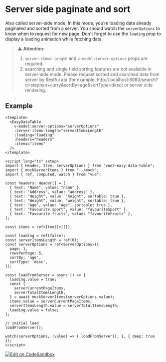 # Server side paginate and sort
Also called server-side mode, In this mode, you’re loading data already paginated and sorted from a server. You should watch the `serverOptions` to know when to request for new page. Don't forget to use the `loading` prop to display a loading animation while fetching data.

> :warning: **Attention**:
> 1. `server-items-length` and `v-model:server-options` props are required.
> 2. searching and single field sorting features are not available in server-side mode. Please request sorted and searched data from server by Restful api (for example: http://localhost:8080/search?q=stephen+curry&sortBy=age&sortType=desc) or server side rendering.

## Example

```vue
<template>
  <EasyDataTable
    v-model:server-options="serverOptions"
    :server-items-length="serverItemsLength"
    :loading="loading"
    :headers="headers"
    :items="items"
  />
</template>

<script lang="ts" setup>
import { Header, Item, ServerOptions } from "vue3-easy-data-table";
import { mockServerItems } from "../mock";
import { ref, computed, watch } from "vue";

const headers: Header[] = [
  { text: "Name", value: "name" },
  { text: "Address", value: "address" },
  { text: "Height", value: "height", sortable: true },
  { text: "Weight", value: "weight", sortable: true },
  { text: "Age", value: "age", sortable: true },
  { text: "Favourite sport", value: "favouriteSport" },
  { text: "Favourite fruits", value: "favouriteFruits" },
];

const items = ref<Item[]>([]);

const loading = ref(false);
const serverItemsLength = ref(0);
const serverOptions = ref<ServerOptions>({
  page: 1,
  rowsPerPage: 5,
  sortBy: 'age',
  sortType: 'desc',
});

const loadFromServer = async () => {
  loading.value = true;
  const {
    serverCurrentPageItems,
    serverTotalItemsLength,
  } = await mockServerItems(serverOptions.value);
  items.value = serverCurrentPageItems;
  serverItemsLength.value = serverTotalItemsLength;
  loading.value = false;
};

// initial load
loadFromServer();

watch(serverOptions, (value) => { loadFromServer(); }, { deep: true });
</script>
```

[![Edit on CodeSandbox](https://codesandbox.io/static/img/play-codesandbox.svg)](https://codesandbox.io/s/server-side-paginate-and-sort-mif1nr?file=/src/App.vue)

<ServerSidePaginateAndSort/>




